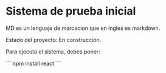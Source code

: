 <h1>Sistema de prueba inicial</h1>
MD es un lenguaje de marcacion que en ingles es markdown.

Estado del proyecto: En construcción.

Para ejecuta el sistema, debes poner: 

´´´´npm install react´´´´
